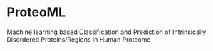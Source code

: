 # ProteoML
Machine learning based Classification and Prediction of Intrinsically Disordered Proteins/Regions in Human Proteome
